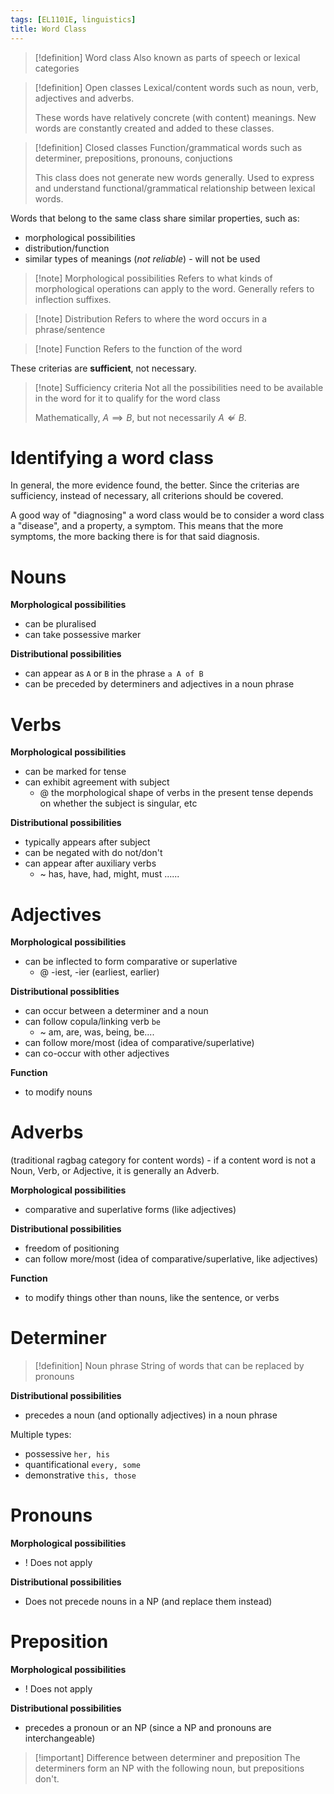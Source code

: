 ```yaml
---
tags: [EL1101E, linguistics]
title: Word Class
---
```

> [!definition] Word class
>  Also known as parts of speech or lexical categories

> [!definition] Open classes
> Lexical/content words such as noun, verb, adjectives and adverbs.
> 
> These words have relatively concrete (with content) meanings. New words are constantly created and added to these classes.

> [!definition] Closed classes
> Function/grammatical words such as determiner, prepositions, pronouns, conjuctions
> 
> This class does not generate new words generally. Used to express and understand functional/grammatical relationship between lexical words.

Words that belong to the same class share similar properties, such as:
- morphological possibilities
- distribution/function
- similar types of meanings (_not reliable_) - will not be used

> [!note] Morphological possibilities
> Refers to what kinds of morphological operations can apply to the word.
> Generally refers to inflection suffixes.

> [!note] Distribution
> Refers to where the word occurs in a phrase/sentence

> [!note] Function
> Refers to the function of the word

These criterias are **sufficient**, not necessary.

> [!note] Sufficiency criteria
> Not all the possibilities need to be available in the word for it to qualify for the word class
> 
> Mathematically, $A \implies B$, but not necessarily $A \not \Leftarrow B$.

# Identifying a word class
In general, the more evidence found, the better. Since the criterias are sufficiency, instead of necessary, all criterions should be covered. 

A good way of "diagnosing" a word class would be to consider a word class a "disease", and a property, a symptom. This means that the more symptoms, the more backing there is for that said diagnosis.
# Nouns
**Morphological possibilities**
- can be pluralised
- can take possessive marker

**Distributional possibilities**
- can appear as `A` or `B` in the phrase `a A of B`
- can be preceded by determiners and adjectives in a noun phrase
# Verbs
**Morphological possibilities**
- can be marked for tense
- can exhibit agreement with subject
	- @ the morphological shape of verbs in the present tense depends on whether the subject is singular, etc

**Distributional possibilities**
- typically appears after subject
- can be negated with do not/don't
- can appear after auxiliary verbs
	- ~ has, have, had, might, must ......

# Adjectives
**Morphological possibilities**
- can be inflected to form comparative or superlative
	- @ -iest, -ier (earliest, earlier)

**Distributional possiblities**
- can occur between a determiner and a noun
- can follow copula/linking verb `be`
	- ~ am, are, was, being, be....
- can follow more/most (idea of comparative/superlative)
- can co-occur with other adjectives

**Function**
- to modify nouns
# Adverbs
(traditional ragbag category for content words) - if a content word is not a Noun, Verb, or Adjective, it is generally an Adverb.

**Morphological possibilities**
- comparative and superlative forms (like adjectives)

**Distributional possibilities**
- freedom of positioning
- can follow more/most (idea of comparative/superlative, like adjectives)

**Function**
- to modify things other than nouns, like the sentence, or verbs

# Determiner
> [!definition] Noun phrase
> String of words that can be replaced by pronouns

**Distributional possibilities**
- precedes a noun (and optionally adjectives) in a noun phrase

Multiple types:
- possessive `her, his`
- quantificational `every, some`
- demonstrative `this, those`
# Pronouns
**Morphological possibilities**
- ! Does not apply

**Distributional possibilities**
- Does not precede nouns in a NP (and replace them instead)
# Preposition
**Morphological possibilities**
- ! Does not apply

**Distributional possibilities**
- precedes a pronoun or an NP (since a NP and pronouns are interchangeable)

> [!important] Difference between determiner and preposition
> The determiners form an NP with the following noun, but prepositions don't.